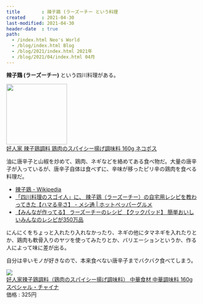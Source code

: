 ```yaml
---
title        : 辣子鶏 (ラーズーチー という料理
created      : 2021-04-30
last-modified: 2021-04-30
header-date  : true
path:
  - /index.html Neo's World
  - /blog/index.html Blog
  - /blog/2021/index.html 2021年
  - /blog/2021/04/index.html 04月
---
```


__辣子鶏 (ラーズーチー)__ という四川料理がある。

<div class="ad-amazon">
  <div class="ad-amazon-image">
    <a href="https://www.amazon.co.jp/dp/B083424HTY?tag=neos21-22&amp;linkCode=osi&amp;th=1&amp;psc=1">
      <img src="https://m.media-amazon.com/images/I/51FkCbMPn3L._SL160_.jpg" width="160" height="160">
    </a>
  </div>
  <div class="ad-amazon-info">
    <div class="ad-amazon-title">
      <a href="https://www.amazon.co.jp/dp/B083424HTY?tag=neos21-22&amp;linkCode=osi&amp;th=1&amp;psc=1">好人家 辣子鶏調料 鶏肉のスパイシー揚げ調味料 160g ネコポス</a>
    </div>
  </div>
</div>

油に唐辛子と山椒を炒めて、鶏肉、ネギなどを絡めてある食べ物だ。大量の唐辛子が入っているが、唐辛子自体は食べずに、辛味が移ったピリ辛の鶏肉を食べる料理だ。

- [辣子鶏 - Wikipedia](https://ja.wikipedia.org/wiki/%E8%BE%A3%E5%AD%90%E9%B6%8F)
- [「四川料理のスゴイ人」に、 辣子鶏（ラーズーチー）の自宅用レシピを教わってきた【ハマる辛さ】 - メシ通 | ホットペッパーグルメ](https://www.hotpepper.jp/mesitsu/entry/noriki-washiya/19-00032)
- [【みんなが作ってる】 ラーズーチーのレシピ 【クックパッド】 簡単おいしいみんなのレシピが350万品](https://cookpad.com/search/%E3%83%A9%E3%83%BC%E3%82%BA%E3%83%BC%E3%83%81%E3%83%BC)

にんにくをちょっと入れたり入れなかったり、ネギの他にタマネギを入れたりとか、鶏肉も軟骨入りのヤツを使ってみたりとか、バリエーションというか、作る人によって味に差が出る。

自分は辛いモノが好きなので、本来食べない唐辛子までバクバク食べてしまう。

<div class="ad-rakuten">
  <div class="ad-rakuten-image">
    <a href="https://hb.afl.rakuten.co.jp/hgc/g00rjo82.waxyc39e.g00rjo82.waxyda69/?pc=https%3A%2F%2Fitem.rakuten.co.jp%2Fsupesyaru%2Fx11010%2F&amp;m=http%3A%2F%2Fm.rakuten.co.jp%2Fsupesyaru%2Fi%2F10006250%2F">
      <img src="https://thumbnail.image.rakuten.co.jp/@0_mall/supesyaru/cabinet/03205179/03804151/imgrc0069959831.jpg?_ex=128x128">
    </a>
  </div>
  <div class="ad-rakuten-info">
    <div class="ad-rakuten-title">
      <a href="https://hb.afl.rakuten.co.jp/hgc/g00rjo82.waxyc39e.g00rjo82.waxyda69/?pc=https%3A%2F%2Fitem.rakuten.co.jp%2Fsupesyaru%2Fx11010%2F&amp;m=http%3A%2F%2Fm.rakuten.co.jp%2Fsupesyaru%2Fi%2F10006250%2F">好人家辣子鶏調料（鶏肉のスパイシー揚げ調味料） 中華食材 中華調味料 160g</a>
    </div>
    <div class="ad-rakuten-shop">
      <a href="https://hb.afl.rakuten.co.jp/hgc/g00rjo82.waxyc39e.g00rjo82.waxyda69/?pc=https%3A%2F%2Fwww.rakuten.co.jp%2Fsupesyaru%2F&amp;m=http%3A%2F%2Fm.rakuten.co.jp%2Fsupesyaru%2F">スペシャル・チャイナ</a>
    </div>
    <div class="ad-rakuten-price">価格 : 325円</div>
  </div>
</div>
